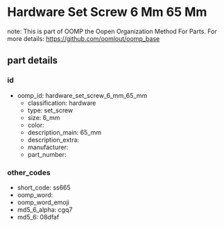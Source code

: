 # Hardware Set Screw 6 Mm 65 Mm  

note: This is part of OOMP the Oopen Organization Method For Parts. For more details: https://github.com/oomlout/oomp_base

##  part details





### id
* oomp_id: hardware_set_screw_6_mm_65_mm
  * classification: hardware
  * type: set_screw
  * size: 6_mm
  * color: 
  * description_main: 65_mm
  * description_extra: 
  * manufacturer: 
  * part_number: 

### other_codes
* short_code: ss665
* oomp_word: 
* oomp_word_emoji 
* md5_6_alpha: cgq7
* md5_6: 08dfaf